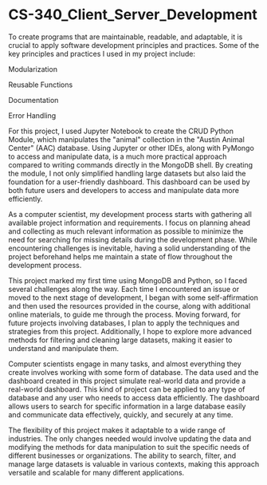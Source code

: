 # CS-340_Client_Server_Development

To create programs that are maintainable, readable, and adaptable, it is crucial to apply software development principles and practices. Some of the key principles and practices I used in my project include:

Modularization

Reusable Functions

Documentation

Error Handling

For this project, I used Jupyter Notebook to create the CRUD Python Module, which manipulates the "animal" collection in the "Austin Animal Center" (AAC) database. Using Jupyter or other IDEs, along with PyMongo to access and manipulate data, is a much more practical approach compared to writing commands directly in the MongoDB shell. By creating the module, I not only simplified handling large datasets but also laid the foundation for a user-friendly dashboard. This dashboard can be used by both future users and developers to access and manipulate data more efficiently.

As a computer scientist, my development process starts with gathering all available project information and requirements. I focus on planning ahead and collecting as much relevant information as possible to minimize the need for searching for missing details during the development phase. While encountering challenges is inevitable, having a solid understanding of the project beforehand helps me maintain a state of flow throughout the development process.

This project marked my first time using MongoDB and Python, so I faced several challenges along the way. Each time I encountered an issue or moved to the next stage of development, I began with some self-affirmation and then used the resources provided in the course, along with additional online materials, to guide me through the process. Moving forward, for future projects involving databases, I plan to apply the techniques and strategies from this project. Additionally, I hope to explore more advanced methods for filtering and cleaning large datasets, making it easier to understand and manipulate them.

Computer scientists engage in many tasks, and almost everything they create involves working with some form of database. The data used and the dashboard created in this project simulate real-world data and provide a real-world dashboard. This kind of project can be applied to any type of database and any user who needs to access data efficiently. The dashboard allows users to search for specific information in a large database easily and communicate data effectively, quickly, and securely at any time.

The flexibility of this project makes it adaptable to a wide range of industries. The only changes needed would involve updating the data and modifying the methods for data manipulation to suit the specific needs of different businesses or organizations. The ability to search, filter, and manage large datasets is valuable in various contexts, making this approach versatile and scalable for many different applications.
